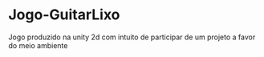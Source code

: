 # Jogo-GuitarLixo
Jogo produzido na unity 2d com intuito de participar de um projeto a favor do meio ambiente
